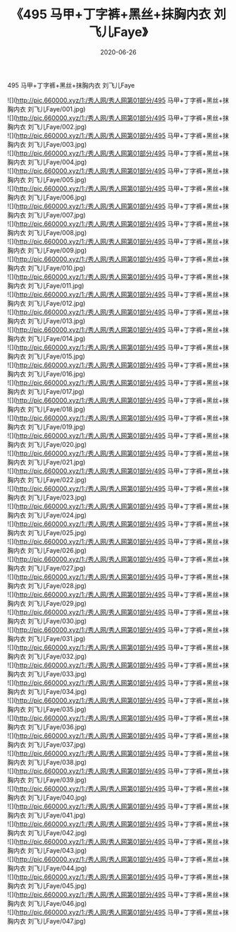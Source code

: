 ﻿---
layout: post
title:  《495 马甲+丁字裤+黑丝+抹胸内衣 刘飞儿Faye》
date:   2020-06-26
img: http://pic.660000.xyz/1:/秀人网/秀人网第01部分/495 马甲+丁字裤+黑丝+抹胸内衣 刘飞儿Faye/000.jpg
categories: [美女, 清纯, 唯美]
---

495 马甲+丁字裤+黑丝+抹胸内衣 刘飞儿Faye

  ![](http://pic.660000.xyz/1:/秀人网/秀人网第01部分/495 马甲+丁字裤+黑丝+抹胸内衣 刘飞儿Faye/001.jpg) <br> ![](http://pic.660000.xyz/1:/秀人网/秀人网第01部分/495 马甲+丁字裤+黑丝+抹胸内衣 刘飞儿Faye/002.jpg) <br> ![](http://pic.660000.xyz/1:/秀人网/秀人网第01部分/495 马甲+丁字裤+黑丝+抹胸内衣 刘飞儿Faye/003.jpg) <br> ![](http://pic.660000.xyz/1:/秀人网/秀人网第01部分/495 马甲+丁字裤+黑丝+抹胸内衣 刘飞儿Faye/004.jpg) <br> ![](http://pic.660000.xyz/1:/秀人网/秀人网第01部分/495 马甲+丁字裤+黑丝+抹胸内衣 刘飞儿Faye/005.jpg) <br> ![](http://pic.660000.xyz/1:/秀人网/秀人网第01部分/495 马甲+丁字裤+黑丝+抹胸内衣 刘飞儿Faye/006.jpg) <br> ![](http://pic.660000.xyz/1:/秀人网/秀人网第01部分/495 马甲+丁字裤+黑丝+抹胸内衣 刘飞儿Faye/007.jpg) <br> ![](http://pic.660000.xyz/1:/秀人网/秀人网第01部分/495 马甲+丁字裤+黑丝+抹胸内衣 刘飞儿Faye/008.jpg) <br> ![](http://pic.660000.xyz/1:/秀人网/秀人网第01部分/495 马甲+丁字裤+黑丝+抹胸内衣 刘飞儿Faye/009.jpg) <br> ![](http://pic.660000.xyz/1:/秀人网/秀人网第01部分/495 马甲+丁字裤+黑丝+抹胸内衣 刘飞儿Faye/010.jpg) <br> ![](http://pic.660000.xyz/1:/秀人网/秀人网第01部分/495 马甲+丁字裤+黑丝+抹胸内衣 刘飞儿Faye/011.jpg) <br> ![](http://pic.660000.xyz/1:/秀人网/秀人网第01部分/495 马甲+丁字裤+黑丝+抹胸内衣 刘飞儿Faye/012.jpg) <br> ![](http://pic.660000.xyz/1:/秀人网/秀人网第01部分/495 马甲+丁字裤+黑丝+抹胸内衣 刘飞儿Faye/013.jpg) <br> ![](http://pic.660000.xyz/1:/秀人网/秀人网第01部分/495 马甲+丁字裤+黑丝+抹胸内衣 刘飞儿Faye/014.jpg) <br> ![](http://pic.660000.xyz/1:/秀人网/秀人网第01部分/495 马甲+丁字裤+黑丝+抹胸内衣 刘飞儿Faye/015.jpg) <br> ![](http://pic.660000.xyz/1:/秀人网/秀人网第01部分/495 马甲+丁字裤+黑丝+抹胸内衣 刘飞儿Faye/016.jpg) <br> ![](http://pic.660000.xyz/1:/秀人网/秀人网第01部分/495 马甲+丁字裤+黑丝+抹胸内衣 刘飞儿Faye/017.jpg) <br> ![](http://pic.660000.xyz/1:/秀人网/秀人网第01部分/495 马甲+丁字裤+黑丝+抹胸内衣 刘飞儿Faye/018.jpg) <br> ![](http://pic.660000.xyz/1:/秀人网/秀人网第01部分/495 马甲+丁字裤+黑丝+抹胸内衣 刘飞儿Faye/019.jpg) <br> ![](http://pic.660000.xyz/1:/秀人网/秀人网第01部分/495 马甲+丁字裤+黑丝+抹胸内衣 刘飞儿Faye/020.jpg) <br> ![](http://pic.660000.xyz/1:/秀人网/秀人网第01部分/495 马甲+丁字裤+黑丝+抹胸内衣 刘飞儿Faye/021.jpg) <br> ![](http://pic.660000.xyz/1:/秀人网/秀人网第01部分/495 马甲+丁字裤+黑丝+抹胸内衣 刘飞儿Faye/022.jpg) <br> ![](http://pic.660000.xyz/1:/秀人网/秀人网第01部分/495 马甲+丁字裤+黑丝+抹胸内衣 刘飞儿Faye/023.jpg) <br> ![](http://pic.660000.xyz/1:/秀人网/秀人网第01部分/495 马甲+丁字裤+黑丝+抹胸内衣 刘飞儿Faye/024.jpg) <br> ![](http://pic.660000.xyz/1:/秀人网/秀人网第01部分/495 马甲+丁字裤+黑丝+抹胸内衣 刘飞儿Faye/025.jpg) <br> ![](http://pic.660000.xyz/1:/秀人网/秀人网第01部分/495 马甲+丁字裤+黑丝+抹胸内衣 刘飞儿Faye/026.jpg) <br> ![](http://pic.660000.xyz/1:/秀人网/秀人网第01部分/495 马甲+丁字裤+黑丝+抹胸内衣 刘飞儿Faye/027.jpg) <br> ![](http://pic.660000.xyz/1:/秀人网/秀人网第01部分/495 马甲+丁字裤+黑丝+抹胸内衣 刘飞儿Faye/028.jpg) <br> ![](http://pic.660000.xyz/1:/秀人网/秀人网第01部分/495 马甲+丁字裤+黑丝+抹胸内衣 刘飞儿Faye/029.jpg) <br> ![](http://pic.660000.xyz/1:/秀人网/秀人网第01部分/495 马甲+丁字裤+黑丝+抹胸内衣 刘飞儿Faye/030.jpg) <br> ![](http://pic.660000.xyz/1:/秀人网/秀人网第01部分/495 马甲+丁字裤+黑丝+抹胸内衣 刘飞儿Faye/031.jpg) <br> ![](http://pic.660000.xyz/1:/秀人网/秀人网第01部分/495 马甲+丁字裤+黑丝+抹胸内衣 刘飞儿Faye/032.jpg) <br> ![](http://pic.660000.xyz/1:/秀人网/秀人网第01部分/495 马甲+丁字裤+黑丝+抹胸内衣 刘飞儿Faye/033.jpg) <br> ![](http://pic.660000.xyz/1:/秀人网/秀人网第01部分/495 马甲+丁字裤+黑丝+抹胸内衣 刘飞儿Faye/034.jpg) <br> ![](http://pic.660000.xyz/1:/秀人网/秀人网第01部分/495 马甲+丁字裤+黑丝+抹胸内衣 刘飞儿Faye/035.jpg) <br> ![](http://pic.660000.xyz/1:/秀人网/秀人网第01部分/495 马甲+丁字裤+黑丝+抹胸内衣 刘飞儿Faye/036.jpg) <br> ![](http://pic.660000.xyz/1:/秀人网/秀人网第01部分/495 马甲+丁字裤+黑丝+抹胸内衣 刘飞儿Faye/037.jpg) <br> ![](http://pic.660000.xyz/1:/秀人网/秀人网第01部分/495 马甲+丁字裤+黑丝+抹胸内衣 刘飞儿Faye/038.jpg) <br> ![](http://pic.660000.xyz/1:/秀人网/秀人网第01部分/495 马甲+丁字裤+黑丝+抹胸内衣 刘飞儿Faye/039.jpg) <br> ![](http://pic.660000.xyz/1:/秀人网/秀人网第01部分/495 马甲+丁字裤+黑丝+抹胸内衣 刘飞儿Faye/040.jpg) <br> ![](http://pic.660000.xyz/1:/秀人网/秀人网第01部分/495 马甲+丁字裤+黑丝+抹胸内衣 刘飞儿Faye/041.jpg) <br> ![](http://pic.660000.xyz/1:/秀人网/秀人网第01部分/495 马甲+丁字裤+黑丝+抹胸内衣 刘飞儿Faye/042.jpg) <br> ![](http://pic.660000.xyz/1:/秀人网/秀人网第01部分/495 马甲+丁字裤+黑丝+抹胸内衣 刘飞儿Faye/043.jpg) <br> ![](http://pic.660000.xyz/1:/秀人网/秀人网第01部分/495 马甲+丁字裤+黑丝+抹胸内衣 刘飞儿Faye/044.jpg) <br> ![](http://pic.660000.xyz/1:/秀人网/秀人网第01部分/495 马甲+丁字裤+黑丝+抹胸内衣 刘飞儿Faye/045.jpg) <br> ![](http://pic.660000.xyz/1:/秀人网/秀人网第01部分/495 马甲+丁字裤+黑丝+抹胸内衣 刘飞儿Faye/046.jpg) <br> ![](http://pic.660000.xyz/1:/秀人网/秀人网第01部分/495 马甲+丁字裤+黑丝+抹胸内衣 刘飞儿Faye/047.jpg) <br>